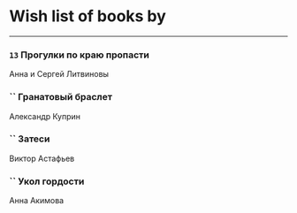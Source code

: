 # Wish list of books by [](https://ok.ru/profile/536771522733)
---

### `13` Прогулки по краю пропасти
Анна и Сергей Литвиновы

### `` Гранатовый браслет
Александр Куприн

### `` Затеси
Виктор Астафьев

### `` Укол гордости
Анна Акимова

